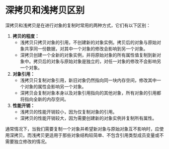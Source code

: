 # 深拷贝和浅拷贝区别

深拷贝和浅拷贝是在进行对象的复制时常用的两种方式，它们有以下区别：

1. **拷贝的程度：**
    - 浅拷贝只拷贝对象的引用，不创建新的对象实例。拷贝后的对象与原始对象共享同一份数据，对其中一个对象的修改会影响到另一个对象。
    - 深拷贝创建一个全新的对象实例，并将原始对象的所有属性值复制到新对象中。拷贝后的对象与原始对象是独立的，对任一对象的修改不会影响另一个对象。
2. **对象引用：**
    - 浅拷贝只复制对象引用，新旧对象仍然指向同一块内存空间，修改其中一个对象的属性会影响另一个对象。
    - 深拷贝会复制对象本身以及对象引用指向的其他对象，所有对象的引用都将指向全新的内存空间。
3. **性能开销：**
    - 浅拷贝的性能开销较小，因为仅复制对象的引用。
    - 深拷贝的性能开销较大，因为需要创建新的对象实例并复制所有属性。

通常情况下，当我们需要复制一个对象并希望新对象与原始对象互不影响时，应使用深拷贝。而浅拷贝更适用于那些对象结构较简单、不包含引用类型成员变量或不需要独立修改的情况。


